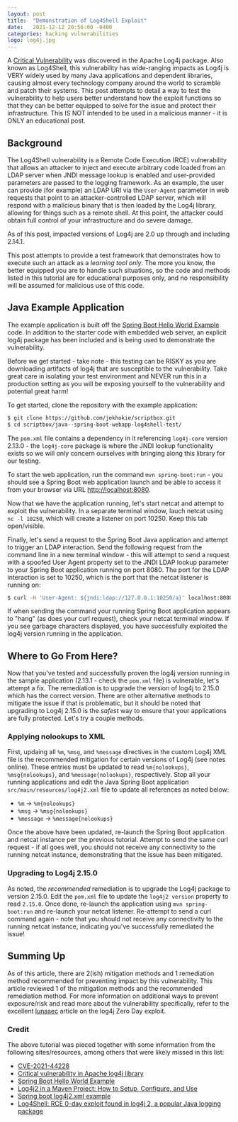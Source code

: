 ```yaml
---
layout: post
title:  "Demonstration of Log4Shell Exploit"
date:   2021-12-12 20:56:00 -0400
categories: hacking vulnerabilities
logo: log4j.jpg
---
```


A [Critical Vulnerability](https://cve.mitre.org/cgi-bin/cvename.cgi?name=CVE-2021-44228) was discovered in the Apache Log4j package.
Also known as Log4Shell, this vulnerability has wide-ranging impacts as Log4j is VERY widely used by many Java applications and dependent
libraries, causing almost every technology company around the world to scramble and patch their systems. This post attempts to detail a
way to test the vulnerability to help users better understand how the exploit functions so that they can be better equipped to solve for
the issue and protect their infrastructure. This IS NOT intended to be used in a malicious manner - it is ONLY an educational post.

## Background

The Log4Shell vulnerability is a Remote Code Execution (RCE) vulnerability that allows an attacker to inject and execute arbitrary code loaded
from an LDAP server when JNDI message lookup is enabled and user-provided parameters are passed to the logging framework. As an example, the
user can provide (for example) an LDAP URI via the `User-Agent` parameter in web requests that point to an attacker-controlled LDAP server, which
will respond with a malicious binary that is then loaded by the Log4j library, allowing for things such as a remote shell. At this point, the
attacker could obtain full control of your infrastructure and do severe damage.

As of this post, impacted versions of Log4j are 2.0 up through and including 2.14.1.

This post attempts to provide a test framework that demonstrates how to execute such an attack as a *learning tool only*. The more you know, the
better equipped you are to handle such situations, so the code and methods listed in this tutorial are for educational purposes only, and no
responsibility will be assumed for malicious use of this code.

## Java Example Application

The example application is built off the [Spring Boot Hello World Example](https://mkyong.com/spring-boot/spring-boot-hello-world-example/) code.
In addition to the starter code with embedded web server, an explicit log4j package has been included and is being used to demonstrate the
vulnerability.

Before we get started - take note - this testing can be RISKY as you are downloading artifacts of log4j that are susceptible to the vulnerability.
Take great care in isolating your test environment and NEVER run this in a production setting as you will be exposing yourself to the vulnerability
and potential great harm!

To get started, clone the repository with the example application:

```bash
$ git clone https://github.com/jekhokie/scriptbox.git
$ cd scriptbox/java--spring-boot-webapp-log4shell-test/
```

The `pom.xml` file contains a dependency in it referencing `log4j-core` version 2.13.0 - the `log4j-core` package is where the JNDI lookup
functionality exists so we will only concern ourselves with bringing along this library for our testing.

To start the web application, run the command `mvn spring-boot:run` - you should see a Spring Boot web application launch and be able to access
it from your browser via URL [http://localhost:8080](http://localhost:8080/).

Now that we have the application running, let's start netcat and attempt to exploit the vulnerability. In a separate terminal window, lauch
netcat using `nc -l 10250`, which will create a listener on port 10250. Keep this tab open/visible.

Finally, let's send a request to the Spring Boot Java application and attempt to trigger an LDAP interaction. Send the following request from
the command line in a new terminal window - this will attempt to send a request with a spoofed User Agent property set to the JNDI LDAP lookup
parameter to your Spring Boot application running on port 8080. The port for the LDAP interaction is set to 10250, which is the port that the
netcat listener is running on:

```bash
$ curl -H 'User-Agent: ${jndi:ldap://127.0.0.1:10250/a}' localhost:8080
```

If when sending the command your running Spring Boot application appears to "hang" (as does your curl request), check your netcat terminal window.
If you see garbage characters displayed, you have successfully exploited the log4j version running in the application.

## Where to Go From Here?

Now that you've tested and successfully proven the log4j version running in the sample application (2.13.1 - check the `pom.xml` file) is vulnerable,
let's attempt a fix. The remediation is to upgrade the version of log4j to 2.15.0 which has the correct version. There are other alternative methods
to mitigate the issue if that is problematic, but it should be noted that upgrading to Log4j 2.15.0 is the *safest* way to ensure that your applications
are fully protected. Let's try a couple methods.

### Applying nolookups to XML

First, updaing all `%m`, `%msg`, and `%message` directives in the custom Log4j XML file is the recommended mitigation for certain versions of Log4j (see
notes online). These entries must be updated to read `%m{nolookups}`, `%msg{nolookups}`, and `%message{nolookups}`, respectively. Stop all your running
applications and edit the Java Spring Boot application `src/main/resources/log4j2.xml` file to update all references as noted below:

- `%m` -> `%m{nolookups}`
- `%msg` -> `%msg{nolookups}`
- `%message` -> `%message{nolookups}`

Once the above have been updated, re-launch the Spring Boot application and netcat instance per the previous tutorial. Attempt to send the same curl
request - if all goes well, you should not receive any connectivity to the running netcat instance, demonstrating that the issue has been mitigated.

### Upgrading to Log4j 2.15.0

As noted, the *recommended* remediation is to upgrade the Log4j package to version 2.15.0. Edit the `pom.xml` file to update the `log4j2 version` property
to read `2.15.0`. Once done, re-launch the application using `mvn spring-boot:run` and re-launch your netcat listener. Re-attempt to send a curl command
again - note that you should not receive any connectivity to the running netcat instance, indicating you've successfully remediated the issue!

## Summing Up

As of this article, there are 2(ish) mitigation methods and 1 remediation method recommended for preventing impact by this vulnerability. This article
reviewed 1 of the mitigation methods and the recommended remediation method. For more information on additional ways to prevent exposure/risk and read
more about the vulnerability specifically, refer to the excellent [lunasec](https://www.lunasec.io/docs/blog/log4j-zero-day/) article on the log4j Zero
Day exploit.

### Credit

The above tutorial was pieced together with some information from the following sites/resources, among others that were likely missed in this list:

- [CVE-2021-44228](https://cve.mitre.org/cgi-bin/cvename.cgi?name=CVE-2021-44228)
- [Critical vulnerability in Apache log4j library](https://www.kaspersky.com/blog/log4shell-critical-vulnerability-in-apache-log4j/43124/)
- [Spring Boot Hello World Example](https://mkyong.com/spring-boot/spring-boot-hello-world-example/)
- [Log4j2 in a Maven Project: How to Setup, Configure, and Use](https://www.sentinelone.com/blog/maven-log4j2-project/)
- [Spring boot log4j2.xml example](https://howtodoinjava.com/spring-boot2/logging/spring-boot-log4j2-config/)
- [Log4Shell: RCE 0-day exploit found in log4j 2, a popular Java logging package](https://www.lunasec.io/docs/blog/log4j-zero-day/)
